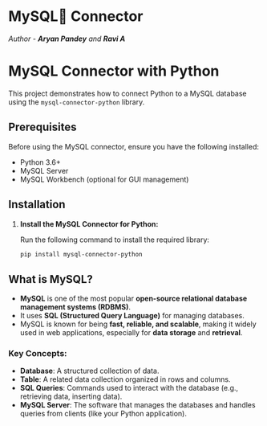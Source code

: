 # MySQL🐬 Connector
_Author - **Aryan Pandey** and **Ravi A**_

# MySQL Connector with Python

This project demonstrates how to connect Python to a MySQL database using the `mysql-connector-python` library.

## Prerequisites

Before using the MySQL connector, ensure you have the following installed:

- Python 3.6+
- MySQL Server
- MySQL Workbench (optional for GUI management)

## Installation

1. **Install the MySQL Connector for Python:**

   Run the following command to install the required library:

   ```bash
   pip install mysql-connector-python
   ```

## What is MySQL?

- **MySQL** is one of the most popular **open-source relational database management systems (RDBMS)**.
- It uses **SQL (Structured Query Language)** for managing databases.
- MySQL is known for being **fast, reliable, and scalable**, making it widely used in web applications, especially for **data storage** and **retrieval**.

### Key Concepts:
- **Database**: A structured collection of data.
- **Table**: A related data collection organized in rows and columns.
- **SQL Queries**: Commands used to interact with the database (e.g., retrieving data, inserting data).
- **MySQL Server**: The software that manages the databases and handles queries from clients (like your Python application).
